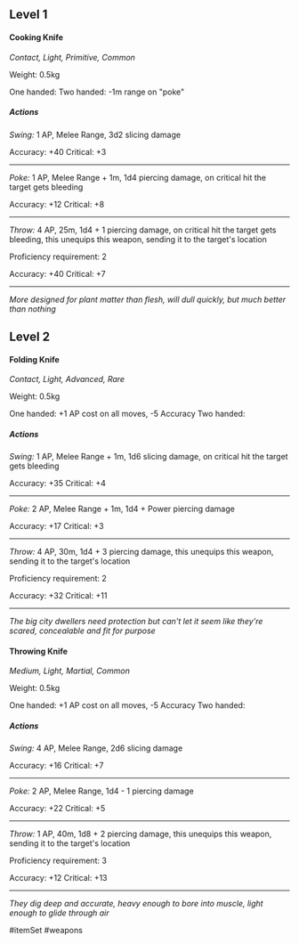 ## Level 1
#### Cooking Knife
*Contact, Light, Primitive, Common*

Weight: 0.5kg

One handed:
Two handed: -1m range on "poke"
##### Actions

*Swing:* 1 AP, Melee Range, 3d2 slicing damage

Accuracy: +40
Critical: +3

---

*Poke:* 1 AP, Melee Range + 1m, 1d4 piercing damage, on critical hit the target gets bleeding

Accuracy: +12
Critical: +8

---

*Throw:* 4 AP, 25m, 1d4 + 1 piercing damage, on critical hit the target gets bleeding, this unequips this weapon, sending it to the target's location

Proficiency requirement: 2

Accuracy: +40
Critical: +7

---
*More designed for plant matter than flesh, will dull quickly, but much better than nothing*

## Level 2
#### Folding Knife
*Contact, Light, Advanced, Rare*

Weight: 0.5kg

One handed: +1 AP cost on all moves, -5 Accuracy
Two handed: 
##### Actions

*Swing:* 1 AP, Melee Range + 1m, 1d6 slicing damage, on critical hit the target gets bleeding

Accuracy: +35
Critical: +4

---

*Poke:* 2 AP, Melee Range + 1m, 1d4 + Power piercing damage

Accuracy: +17
Critical: +3

---

*Throw:* 4 AP, 30m, 1d4 + 3 piercing damage, this unequips this weapon, sending it to the target's location

Proficiency requirement: 2

Accuracy: +32
Critical: +11

---
*The big city dwellers need protection but can't let it seem like they're scared, concealable and fit for purpose*

#### Throwing Knife
*Medium, Light, Martial, Common*

Weight: 0.5kg

One handed: +1 AP cost on all moves, -5 Accuracy
Two handed: 
##### Actions

*Swing:* 4 AP, Melee Range, 2d6 slicing damage

Accuracy: +16
Critical: +7

---

*Poke:* 2 AP, Melee Range, 1d4 - 1 piercing damage

Accuracy: +22
Critical: +5

---

*Throw:* 1 AP, 40m, 1d8 + 2 piercing damage, this unequips this weapon, sending it to the target's location

Proficiency requirement: 3

Accuracy: +12
Critical: +13

---
*They dig deep and accurate, heavy enough to bore into muscle, light enough to glide through air*

#itemSet #weapons